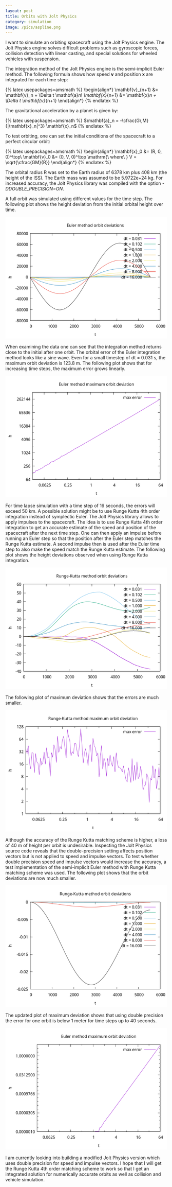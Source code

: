 ```yaml
---
layout: post
title: Orbits with Jolt Physics
category: simulation
image: /pics/aspline.png
---
```


I want to simulate an orbiting spacecraft using the Jolt Physics engine.
The Jolt Physics engine solves difficult problems such as gyroscopic forces, collision detection with linear casting, and special solutions for wheeled vehicles with suspension.

The integration method of the Jolt Physics engine is the semi-implicit Euler method.
The following formula shows how speed **v** and position **x** are integrated for each time step:

{% latex usepackages=amsmath %}
\begin{align*}
\mathbf{v}_{n+1} &= \mathbf{v}_n + \Delta t \mathbf{a}_n\\
\mathbf{x}_{n+1} &= \mathbf{x}_n + \Delta t \mathbf{v}_{n+1}
\end{align*}
{% endlatex %}

The gravitational acceleration by a planet is given by:

{% latex usepackages=amsmath %}
$\mathbf{a}_n = -\cfrac{G\,M}{|\mathbf{x}_n|^3} \mathbf{x}_n$
{% endlatex %}

To test orbiting, one can set the initial conditions of the spacecraft to a perfect circular orbit:

{% latex usepackages=amsmath %}
\begin{align*}
\mathbf{x}_0 &= (R, 0, 0)^\top\\
\mathbf{v}_0 &= (0, V, 0)^\top \mathrm{\ where\ } V = \sqrt{\cfrac{GM}{R}}
\end{align*}
{% endlatex %}

The orbital radius R was set to the Earth radius of 6378 km plus 408 km (the height of the ISS).
The Earth mass was assumed to be 5.9722e+24 kg.
For increased accuracy, the Jolt Physics library was compiled with the option *-DDOUBLE_PRECISION=ON*.

A full orbit was simulated using different values for the time step.
The following plot shows the height deviation from the initial orbital height over time.

![Orbits with symplectic Euler](/pics/euler-height.png)

When examining the data one can see that the integration method returns close to the initial after one orbit.
The orbital error of the Euler integration method looks like a sine wave.
Even for a small timestep of dt = 0.031 s, the maximum orbit deviation is 123.8 m.
The following plot shows that for increasing time steps, the maximum error grows linearly.

![Euler orbit deviation as a function of time step](/pics/euler-errors.png)

For time lapse simulation with a time step of 16 seconds, the errors will exceed 50 km.
A possible solution might be to use Runge Kutta 4th order integration instead of symplectic Euler.
The Jolt Physics library allows to apply impulses to the spacecraft.
The idea is to use Runge Kutta 4th order integration to get an accurate estimate of the speed and position of the spacecraft after the next time step.
One can then apply an impulse before running an Euler step so that the position after the Euler step matches the Runge Kutta estimate.
A second impulse then is used after the Euler time step to also make the speed match the Runge Kutta estimate.
The following plot shows the height deviations observed when using Runge Kutta integration.

![Orbits with Runge Kutta 4th order](/pics/rk-height.png)

The following plot of maximum deviation shows that the errors are much smaller.

![RK orbit deviation as a function of time step](/pics/rk-errors.png)

Although the accuracy of the Runge Kutta matching scheme is higher, a loss of 40 m of height per orbit is undesirable.
Inspecting the Jolt Physics source code reveals that the double-precision setting affects position vectors but is not applied to speed and impulse vectors.
To test whether double precision speed and impulse vectors would increase the accuracy, a test implementation of the semi-implicit Euler method with Runge Kutta matching scheme was used.
The following plot shows that the orbit deviations are now much smaller.

![Orbits with Runge Kutta 4th order and double precision](/pics/rk-double-height.png)

The updated plot of maximum deviation shows that using double precision the error for one orbit is below 1 meter for time steps up to 40 seconds.

![RK with double precision orbit deviation as a function of time step](/pics/rk-double-errors.png)

I am currently looking into building a modified Jolt Physics version which uses double precision for speed and impulse vectors.
I hope that I will get the Runge Kutta 4th order matching scheme to work so that I get an integrated solution for numerically accurate orbits as well as collision and vehicle simulation.
